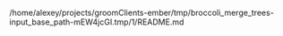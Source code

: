 /home/alexey/projects/groomClients-ember/tmp/broccoli_merge_trees-input_base_path-mEW4jcGI.tmp/1/README.md
